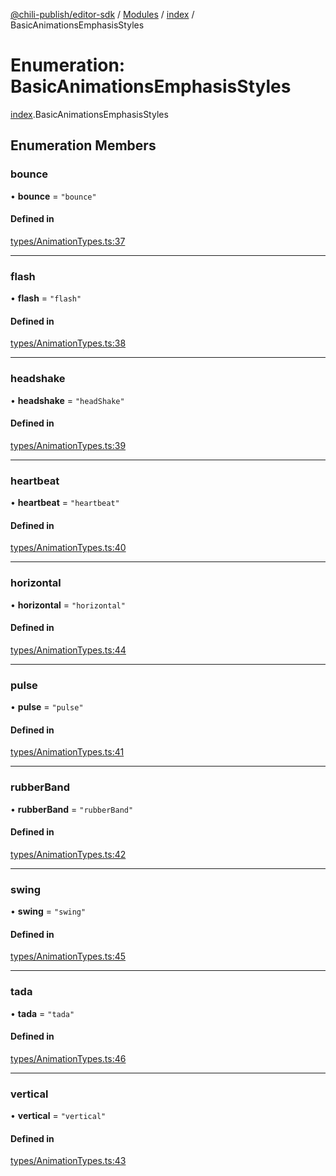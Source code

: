 [@chili-publish/editor-sdk](../README.md) / [Modules](../modules.md) / [index](../modules/index.md) / BasicAnimationsEmphasisStyles

# Enumeration: BasicAnimationsEmphasisStyles

[index](../modules/index.md).BasicAnimationsEmphasisStyles

## Enumeration Members

### bounce

• **bounce** = ``"bounce"``

#### Defined in

[types/AnimationTypes.ts:37](https://github.com/chili-publish/editor-sdk/blob/c6e096c/types/AnimationTypes.ts#L37)

___

### flash

• **flash** = ``"flash"``

#### Defined in

[types/AnimationTypes.ts:38](https://github.com/chili-publish/editor-sdk/blob/c6e096c/types/AnimationTypes.ts#L38)

___

### headshake

• **headshake** = ``"headShake"``

#### Defined in

[types/AnimationTypes.ts:39](https://github.com/chili-publish/editor-sdk/blob/c6e096c/types/AnimationTypes.ts#L39)

___

### heartbeat

• **heartbeat** = ``"heartbeat"``

#### Defined in

[types/AnimationTypes.ts:40](https://github.com/chili-publish/editor-sdk/blob/c6e096c/types/AnimationTypes.ts#L40)

___

### horizontal

• **horizontal** = ``"horizontal"``

#### Defined in

[types/AnimationTypes.ts:44](https://github.com/chili-publish/editor-sdk/blob/c6e096c/types/AnimationTypes.ts#L44)

___

### pulse

• **pulse** = ``"pulse"``

#### Defined in

[types/AnimationTypes.ts:41](https://github.com/chili-publish/editor-sdk/blob/c6e096c/types/AnimationTypes.ts#L41)

___

### rubberBand

• **rubberBand** = ``"rubberBand"``

#### Defined in

[types/AnimationTypes.ts:42](https://github.com/chili-publish/editor-sdk/blob/c6e096c/types/AnimationTypes.ts#L42)

___

### swing

• **swing** = ``"swing"``

#### Defined in

[types/AnimationTypes.ts:45](https://github.com/chili-publish/editor-sdk/blob/c6e096c/types/AnimationTypes.ts#L45)

___

### tada

• **tada** = ``"tada"``

#### Defined in

[types/AnimationTypes.ts:46](https://github.com/chili-publish/editor-sdk/blob/c6e096c/types/AnimationTypes.ts#L46)

___

### vertical

• **vertical** = ``"vertical"``

#### Defined in

[types/AnimationTypes.ts:43](https://github.com/chili-publish/editor-sdk/blob/c6e096c/types/AnimationTypes.ts#L43)
